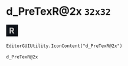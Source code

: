 # d_PreTexR@2x `32x32`
<img src="/img/d_PreTexR@2x.png" width=32 height=32>

``` CSharp
EditorGUIUtility.IconContent("d_PreTexR@2x")
```
```
d_PreTexR@2x
```
